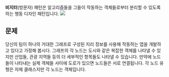 **비지터**(방문자) 패턴은 알고리즘들을 그들이 작동하는 객체들로부터 분리할 수 있도록 하는 행동 디자인 패턴입니다.
![](https://refactoring.guru/images/patterns/content/visitor/visitor.png)
## 문제
당신의 팀이 하나의 거대한 그래프로 구성된 지리 정보를 사용해 작동하는 앱을 개발하고 있다고 가정해 봅시다. 그래프의 각 노드는 도시와 같은 복잡한 객체를 나타낼 수 있지만 산업들, 관광 지역들 등의 더 세부적인 항목들도 나타낼 수 있습니다. 만약에 노드들이 나타내는 실제 객체들 사이에 도로가 있으면 노드들은 서로 연결됩니다. 각 노드 유형은 자체 클래스지만 각 노드는 객체입니다.